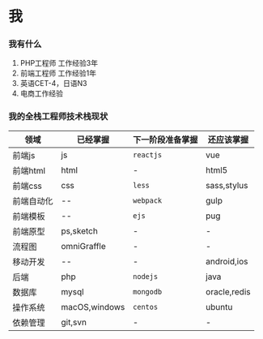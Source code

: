 # 我

### 我有什么

1. PHP工程师 工作经验3年
2. 前端工程师 工作经验1年
3. 英语CET-4，日语N3
4. 电商工作经验

### 我的全栈工程师技术栈现状

| 领域 | 已经掌握 | 下一阶段准备掌握 | 还应该掌握 |
| --- | --- | --- | --- |
| 前端js | js | `reactjs` | vue|
| 前端html | html | - | html5 |
| 前端css | css | `less` | sass,stylus |
| 前端自动化 | -- | `webpack` | gulp |
| 前端模板 | -- | `ejs` | pug |
| 前端原型 | ps,sketch | - | - |
| 流程图 | omniGraffle | - | - |
| 移动开发 | -- | - | android,ios |
| 后端 | php | `nodejs` | java |
| 数据库 | mysql | `mongodb` | oracle,redis |
| 操作系统 | macOS,windows | `centos` | ubuntu |
| 依赖管理 | git,svn | - | - |




